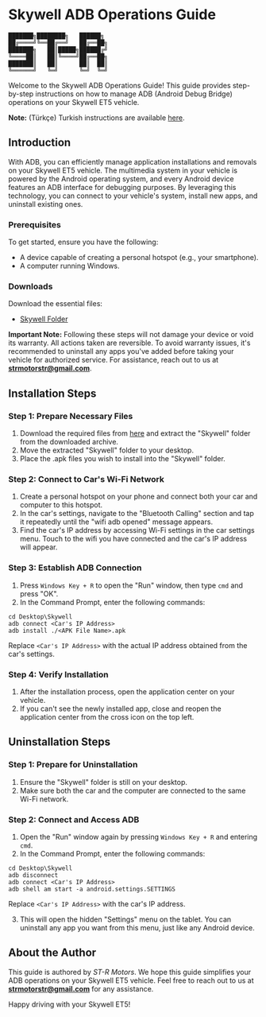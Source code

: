 # Skywell ADB Operations Guide
```
███████╗████████╗   ██████╗ 
██╔════╝╚══██╔══╝   ██╔══██╗
███████╗   ██║█████╗██████╔╝
╚════██║   ██║╚════╝██╔══██╗
███████║   ██║      ██║  ██║
╚══════╝   ╚═╝      ╚═╝  ╚═╝
```
Welcome to the Skywell ADB Operations Guide! This guide provides step-by-step instructions on how to manage ADB (Android Debug Bridge) operations on your Skywell ET5 vehicle.

**Note:** (Türkçe) Turkish instructions are available [here](https://github.com/strmotors/SkywellADBOperations/blob/main/README_TR.md).

## Introduction

With ADB, you can efficiently manage application installations and removals on your Skywell ET5 vehicle. The multimedia system in your vehicle is powered by the Android operating system, and every Android device features an ADB interface for debugging purposes. By leveraging this technology, you can connect to your vehicle's system, install new apps, and uninstall existing ones.

### Prerequisites

To get started, ensure you have the following:

- A device capable of creating a personal hotspot (e.g., your smartphone).
- A computer running Windows.

### Downloads

Download the essential files:

- [Skywell Folder](https://drive.google.com/file/d/1_5Ux8xSb4I_E_NUmiDYTvRxZo4r_Vkwi/view?usp=sharing)

**Important Note:** Following these steps will not damage your device or void its warranty. All actions taken are reversible. To avoid warranty issues, it's recommended to uninstall any apps you've added before taking your vehicle for authorized service. For assistance, reach out to us at **strmotorstr@gmail.com**.

## Installation Steps

### Step 1: Prepare Necessary Files

1. Download the required files from [here](https://drive.google.com/file/d/1_5Ux8xSb4I_E_NUmiDYTvRxZo4r_Vkwi/view?usp=sharing) and extract the "Skywell" folder from the downloaded archive.
2. Move the extracted "Skywell" folder to your desktop.
3. Place the .apk files you wish to install into the "Skywell" folder.

### Step 2: Connect to Car's Wi-Fi Network

1. Create a personal hotspot on your phone and connect both your car and computer to this hotspot.
2. In the car's settings, navigate to the "Bluetooth Calling" section and tap it repeatedly until the "wifi adb opened" message appears.
3. Find the car's IP address by accessing Wi-Fi settings in the car settings menu. Touch to the wifi you have connected and the car's IP address will appear.

### Step 3: Establish ADB Connection

1. Press `Windows Key + R` to open the "Run" window, then type `cmd` and press "OK".
2. In the Command Prompt, enter the following commands:

```
cd Desktop\Skywell
adb connect <Car's IP Address>
adb install ./<APK File Name>.apk
```
Replace `<Car's IP Address>` with the actual IP address obtained from the car's settings.

### Step 4: Verify Installation

1. After the installation process, open the application center on your vehicle.
2. If you can't see the newly installed app, close and reopen the application center from the cross icon on the top left.

## Uninstallation Steps

### Step 1: Prepare for Uninstallation

1. Ensure the "Skywell" folder is still on your desktop.
2. Make sure both the car and the computer are connected to the same Wi-Fi network.

### Step 2: Connect and Access ADB

1. Open the "Run" window again by pressing `Windows Key + R` and entering `cmd`.
2. In the Command Prompt, enter the following commands:

```
cd Desktop\Skywell
adb disconnect
adb connect <Car's IP Address>
adb shell am start -a android.settings.SETTINGS
```
Replace `<Car's IP Address>` with the car's IP address.

3. This will open the hidden "Settings" menu on the tablet. You can uninstall any app you want from this menu, just like any Android device.

## About the Author

This guide is authored by *ST-R Motors*. We hope this guide simplifies your ADB operations on your Skywell ET5 vehicle. Feel free to reach out to us at **strmotorstr@gmail.com** for any assistance.

Happy driving with your Skywell ET5!
